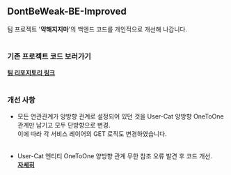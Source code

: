 ## DontBeWeak-BE-Improved

팀 프로젝트 '**약해지지마**'의 백엔드 코드를 개인적으로 개선해 나갑니다.
<br>
<br>

### 기존 프로젝트 코드 보러가기
[**팀 리포지토리 링크**](https://github.com/finalproject-hanghae/DontBeWeak-BE.git)
<br>
<br>
### 개선 사항
* 모든 연관관계가 양방향 관계로 설정되어 있던 것을 User-Cat 양방향 OneToOne 관계만 남기고 모두 단방향으로 변경.<br>
이에 따라 각 서비스 레이어의 GET 로직도 변경하였습니다.<br><br>

* User-Cat 엔티티 OneToOne 양방향 관계 무한 참조 오류 발견 후 코드 개선.<br>
[**자세히**](https://mymydev.tistory.com/7)


[//]: # (<details>)

[//]: # (<summary>JPA 쿼리 개선으로 조회 속도 향상 및 N+1 문제 해결</summary>)

[//]: # ()
[//]: # ([**개선 방법 및 상세 내용 보러가기**]&#40;https://mymydev.tistory.com/7&#41;)

[//]: # (</details>)

[//]: # (<br>)

[//]: # (<details>)

[//]: # (<summary>JPA 쿼리 개선으로 조회 속도 향상 및 N+1 문제 해결</summary>)

[//]: # ()
[//]: # ([**개선 방법 및 상세 내용 보러가기**]&#40;https://mymydev.tistory.com/7&#41;)

[//]: # (</details>)
